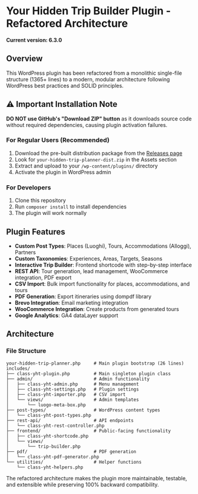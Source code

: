 # Your Hidden Trip Builder Plugin - Refactored Architecture

**Current version: 6.3.0** <!-- x-release-please-version -->

## Overview

This WordPress plugin has been refactored from a monolithic single-file structure (1365+ lines) to a modern, modular architecture following WordPress best practices and SOLID principles.

## ⚠️ Important Installation Note

**DO NOT use GitHub's "Download ZIP" button** as it downloads source code without required dependencies, causing plugin activation failures.

### For Regular Users (Recommended)
1. Download the pre-built distribution package from the [Releases page](https://github.com/franpass87/Your-Hidden-Trip-Planner/releases)
2. Look for `your-hidden-trip-planner-dist.zip` in the Assets section
3. Extract and upload to your `/wp-content/plugins/` directory
4. Activate the plugin in WordPress admin

### For Developers
1. Clone this repository
2. Run `composer install` to install dependencies
3. The plugin will work normally

## Plugin Features

- **Custom Post Types**: Places (Luoghi), Tours, Accommodations (Alloggi), Partners
- **Custom Taxonomies**: Experiences, Areas, Targets, Seasons  
- **Interactive Trip Builder**: Frontend shortcode with step-by-step interface
- **REST API**: Tour generation, lead management, WooCommerce integration, PDF export
- **CSV Import**: Bulk import functionality for places, accommodations, and tours
- **PDF Generation**: Export itineraries using dompdf library
- **Brevo Integration**: Email marketing integration
- **WooCommerce Integration**: Create products from generated tours
- **Google Analytics**: GA4 dataLayer support

## Architecture

### File Structure

```
your-hidden-trip-planner.php     # Main plugin bootstrap (26 lines)
includes/
├── class-yht-plugin.php         # Main singleton plugin class
├── admin/                       # Admin functionality
│   ├── class-yht-admin.php      # Menu management
│   ├── class-yht-settings.php   # Plugin settings
│   ├── class-yht-importer.php   # CSV import
│   └── views/                   # Admin templates
│       └── luogo-meta-box.php
├── post-types/                  # WordPress content types
│   └── class-yht-post-types.php
├── rest-api/                    # API endpoints
│   └── class-yht-rest-controller.php
├── frontend/                    # Public-facing functionality
│   ├── class-yht-shortcode.php
│   └── views/
│       └── trip-builder.php
├── pdf/                         # PDF generation
│   └── class-yht-pdf-generator.php
└── utilities/                   # Helper functions
    └── class-yht-helpers.php
```

The refactored architecture makes the plugin more maintainable, testable, and extensible while preserving 100% backward compatibility.